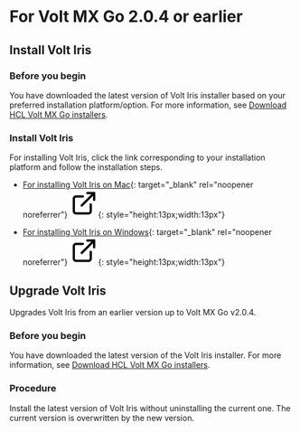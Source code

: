 # For Volt MX Go 2.0.4 or earlier

## Install Volt Iris

<!--
!!! warning "Important!"

    Volt Iris and Volt MX Go Iris have different capabilities. Make sure you are using the Volt MX Go Iris software.
-->

### Before you begin

You have downloaded the latest version of Volt Iris installer based on your preferred installation platform/option. For more information, see [Download HCL Volt MX Go installers](../portaldownload.md#for-volt-mx-go-v204-and-earlier).

### Install Volt Iris

For installing Volt Iris, click the link corresponding to your installation platform and follow the installation steps.

- [For installing Volt Iris on Mac](https://opensource.hcltechsw.com/volt-mx-docs/95/docs/documentation/Iris/iris_starter_install_mac/Content/Installing%20VoltMX%20Iris.html#installing "Link opens a new tab"){: target="_blank" rel="noopener noreferrer"}&nbsp;![link image](../../../assets/images/external-link.svg){: style="height:13px;width:13px"}

- [For installing Volt Iris on Windows](https://opensource.hcltechsw.com/volt-mx-docs/95/docs/documentation/Iris/iris_starter_install_win/Content/Installing%20VoltMX%20Iris.html#installing "Link opens a new tab"){: target="_blank" rel="noopener noreferrer"}&nbsp;![link image](../../../assets/images/external-link.svg){: style="height:13px;width:13px"}

## Upgrade Volt Iris

Upgrades Volt Iris from an earlier version up to Volt MX Go v2.0.4.

### Before you begin

You have downloaded the latest version of the Volt Iris installer. For more information, see [Download HCL Volt MX Go installers](../portaldownload.md#for-volt-mx-go-v204-and-earlier).

### Procedure

Install the latest version of Volt Iris without uninstalling the current one. The current version is overwritten by the new version.

